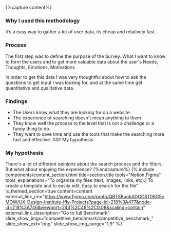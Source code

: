 {%capture content%}
### Why I used this methodology

It’s a easy way to gather a lot of  user data, its cheap and relatively fast .
### Process
The first step was to define the purpose of the Survey. What I want to know to form the users and to get more valuable data about the user's Needs, Thoughts, Emotions, Motivations

In order to get this data I was very thoughtful about how to ask the questions to get input I was looking for, and at the same time get quantitative and qualitative data.
### Findings
*  The Users know what they are looking for on a website.
*  The experience of searching doesn't mean anything to them
*  They know well the process to the level that is not a  challenge or  a funny thing to do.
*  They want to save time and use the tools that make the searching more fast and effective. ### My hypothesis

### My hypothesis
There's a lot of different opinions about the search process and the filters. But what about enjoying the experience?
{%endcapture%}
{%
include components/content_section.html
title=section.title
tools="Notion,Figma"
tools_explanations="To organize my files (text, images, links, etc).|
To create a template and to easily edit.
Easy to search for the file"
is_themed_section=true
content=content
external_link_uri="https://www.figma.com/proto/QBTSBuokADGC8T0KG5yMOW/UX-Design-Institute-Ifly-Projects?page-id=218%3A477&node-id=218%3A746&viewport=243%2C48%2C0.08&scaling=contain"
external_link_description="Go to full Benchmark"
slide_show_imgs="competitive_benchmark/competitive_benchmark_"
slide_show_ext="png"
slide_show_img_range="1,9"
%}
